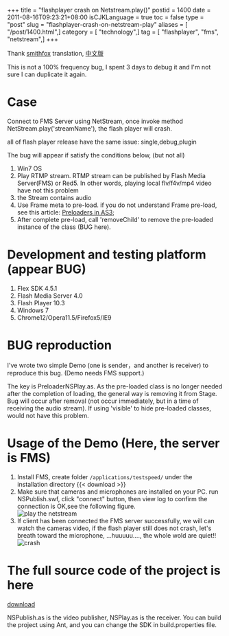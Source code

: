 +++
title = "flashplayer crash on Netstream.play()"
postid = 1400
date = 2011-08-16T09:23:21+08:00
isCJKLanguage = true
toc = false
type = "post"
slug = "flashplayer-crash-on-netstream-play"
aliases = [ "/post/1400.html",]
category = [ "technology",]
tag = [ "flashplayer", "fms", "netstream",]
+++


Thank [smithfox](http://smithfox.com/) translation, [中文版](https://blog.zengrong.net/post/1390.html "FlashPlayer在执行NetStream.play的时候崩溃的解决办法")

This is not a 100% frequency bug, I spent 3 days to debug it and I'm not sure I can duplicate it again.

# Case

Connect to FMS Server using NetStream, once invoke method NetStream.play('streamName'), the flash player will crash.

all of flash player release have the same issue: single,debug,plugin

The bug will appear if satisfy the conditions below, (but not all)

1.  Win7 OS
2.  Play RTMP stream. RTMP stream can be published by Flash Media Server(FMS) or Red5. In other words, playing local flv/f4v/mp4 video have not this problem
3.  the Stream contains audio
4.  Use Frame meta to pre-load. if you do not understand Frame pre-load, see this article: [Preloaders in AS3](http://www.bit-101.com/blog/?p=946);
5.  After complete pre-load, call 'removeChild' to remove the pre-loaded instance of the class (BUG here).

# Development and testing platform (appear BUG)

1.  Flex SDK 4.5.1
2.  Flash Media Server 4.0
3.  Flash Player 10.3
4.  Windows 7
5.  Chrome12/Opera11.5/Firefox5/IE9

<!--more-->

# BUG reproduction

I've wrote two simple Demo (one is sender，and another is receiver) to reproduce this bug. (Demo needs FMS support.)

The key is PreloaderNSPlay.as. As the pre-loaded class is no longer needed after the completion of loading, the general way is removing it from Stage. Bug will occur after removal (not occur immediately, but in a time of receiving the audio stream). If using 'visible' to hide pre-loaded classes, would not have this problem.

# Usage of the Demo (Here, the server is FMS)

1.  Install FMS, create folder `/applications/testspeed/` under the installation directory
{{< download  >}}
3.  Make sure that cameras and microphones are installed on your PC. run NSPublish.swf, click "connect" button, then view log to confirm the connection is OK,see the following figure.  
	![play the netstream](/uploads/2011/07/nspub.png)
4.  If client has been connected the FMS server successfully, we will can watch the cameras video, if the flash player still does not crash, let's breath toward the microphone, ...huuuuu...., the whole wold are quiet!!  
    ![crash](/uploads/2011/07/nsplay.png)

# The full source code of the project is here

[download][2]

NSPublish.as is the video publisher, NSPlay.as is the receiver. You can build the project using Ant, and you can change the SDK in build.properties file.

[1]: https://github.com/zrong/blog/tree/master/media/2011/07/flashplayer_crash_on_netstream_play/bin
[2]: https://github.com/zrong/blog/tree/master/media/2011/07/flashplayer_crash_on_netstream_play
